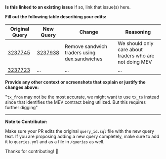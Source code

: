 **Is this linked to an existing issue**
If so, link that issue(s) here.

**Fill out the following table describing your edits:**

| Original Query | New Query | Change | Reasoning |
|---|---|---|---|
| [3237745](https://dune.com/queries/3237745) | [3237938](https://dune.com/queries/3238935) | Remove sandwich traders using dex.sandwiches | We should only care about traders who are not doing MEV |
| [3237723](https://dune.com/queries/3237745) | ... | ... | ... |

**Provide any other context or screenshots that explain or justify the changes above:**

"`tx_from` may not be the most accurate, we might want to use `tx_to` instead since that identifies the MEV contract being utilized. But this requires further digging"

---

**Note to Contributor:**

Make sure your PR edits the original `query_id.sql` file with the new query text. If you are proposing adding a new query completely, make sure to add it to `queries.yml` and as a file in `/queries` as well.

Thanks for contributing! 🙏

